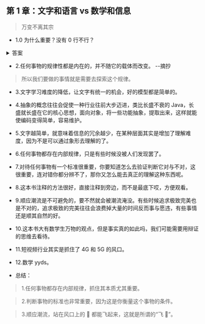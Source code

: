 ## 第 1 章：文字和语言 vs 数学和信息

> 万变不离其宗

- 1.0 为什么重要？没有 0 行不行？

<details>
  <summary>答案</summary>

> 0 很重要大概是说这个概念很重要吧，要不然怎么去表示 10，100 呢。

> 也许是 0 这个概念在整个数学体系中尤为重要，所以 0 很重要。

> 就数学体系而言，没有 0 这个概念是不行的，生活中，可能也不行，需要有概念表示没有，当然没有这两个字表示 0 也是没问题的。

</details>

- 2.任何事物的规律性都是内在的，并不随它的载体而改变。 --摘抄

> 所以我们要做的事情就是需要去探索这个规律。

- 3.文字学习难度的降低，让文字有统一的机会，好的模型都是简单的。

- 4.抽象的概念往往会促使一种行业往前大步迈进，类比长盛不衰的 Java，长盛就长盛在它的核心思想，面向对象，将一些功能抽象，提取出来，这样就能使编码变得简单，容易维护。

- 5.文字越简单，就意味着信息的冗余越少，在某种层面其实是增加了理解难度，因为不是可以通过象形去理解的了。

- 6.任何事物都存在内部规律，只是有些时候没被人们发现罢了。

- 7.对待任何事物有一个标准很重要，你要知道怎么去验证判断它对与不对，这很重要，连对错你都分辨不了，那你又怎么能去真正的理解这种东西呢。

- 8.这本书注释的方法很好，直接注释到旁边，而不是最底下哎，方便观看。

- 9.顺应潮流是不可避免的，要不然就会被潮流淹没。有些时候追求极致完美也是不对的，追求极致的完美往往会浪费掉大量的时间反而事与愿违，有些事情还是顺其自然的好。

- 10.这本书大有数学生万物的观点，但是事实真的如此吗，我们可能需要用辩证的思维去看待。

- 11.短视频行业其实是抓住了 4G 和 5G 的风口。

- 12.数学 yyds。

- 总结：

> 1.任何事物都存在内部规律，抓住其本质尤其重要。

> 2.判断事物的标准也非常重要，因为这是你衡量这个事物的条件。

> 3.顺应潮流，站在风口上的 🐖 都能飞起来，这就是所谓的“飞 🐖”。
